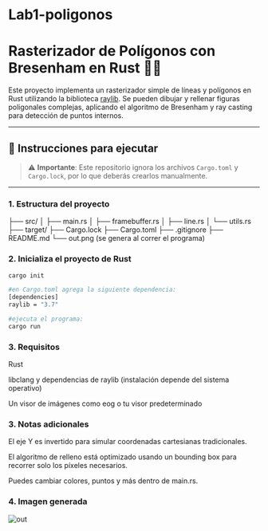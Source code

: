 # Lab1-poligonos
# Rasterizador de Polígonos con Bresenham en Rust 🦀🎨

Este proyecto implementa un rasterizador simple de líneas y polígonos en Rust utilizando la biblioteca [raylib](https://www.raylib.com/). Se pueden dibujar y rellenar figuras poligonales complejas, aplicando el algoritmo de Bresenham y ray casting para detección de puntos internos.

---

## 🚀 Instrucciones para ejecutar

> ⚠️ **Importante**: Este repositorio ignora los archivos `Cargo.toml` y `Cargo.lock`, por lo que deberás crearlos manualmente.

---

### 1. Estructura del proyecto

├── src/
│   ├── main.rs
│   ├── framebuffer.rs
│   ├── line.rs
│   └── utils.rs
├── target/
├── Cargo.lock
├── Cargo.toml
├── .gitignore
├── README.md
└── out.png  (se genera al correr el programa)

### 2. Inicializa el proyecto de Rust

```bash
cargo init

#en Cargo.toml agrega la siguiente dependencia:
[dependencies]
raylib = "3.7"

#ejecuta el programa:
cargo run
```

### 3. Requisitos

Rust

libclang y dependencias de raylib (instalación depende del sistema operativo)

Un visor de imágenes como eog o tu visor predeterminado

### 3. Notas adicionales

El eje Y es invertido para simular coordenadas cartesianas tradicionales.

El algoritmo de relleno está optimizado usando un bounding box para recorrer solo los píxeles necesarios.

Puedes cambiar colores, puntos y más dentro de main.rs.

### 4. Imagen generada
![out](out.png)

